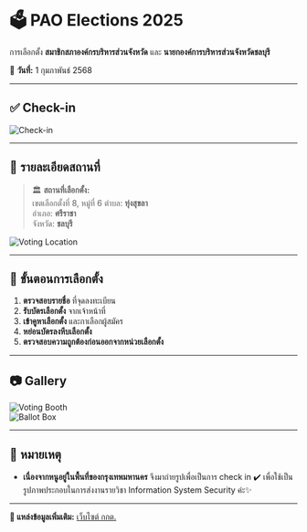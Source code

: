 # 🗳️ PAO Elections 2025  

การเลือกตั้ง **สมาชิกสภาองค์กรบริหารส่วนจังหวัด** และ **นายกองค์การบริหารส่วนจังหวัดชลบุรี**  

📅 **วันที่:** 1 กุมภาพันธ์ 2568  

---

## ✅ **Check-in**  
![Check-in](Meitu)  

---

## 📍 **รายละเอียดสถานที่**  
> 🏛️ **สถานที่เลือกตั้ง:**  
> เขตเลือกตั้งที่ 8, หมู่ที่ 6 
> ตำบล: **ทุ่งสุขลา**  
> อำเภอ: **ศรีราชา**  
> จังหวัด: **ชลบุรี**  

![Voting Location](https://your-image-url.com/location.jpg)  

---

## 📌 **ขั้นตอนการเลือกตั้ง**  
1. **ตรวจสอบรายชื่อ** ที่จุดลงทะเบียน  
2. **รับบัตรเลือกตั้ง** จากเจ้าหน้าที่  
3. **เข้าคูหาเลือกตั้ง** และกาเลือกผู้สมัคร  
4. **หย่อนบัตรลงหีบเลือกตั้ง**  
5. **ตรวจสอบความถูกต้องก่อนออกจากหน่วยเลือกตั้ง**  

---

## 📷 **Gallery**  
![Voting Booth](https://your-image-url.com/booth.jpg)  
![Ballot Box](https://your-image-url.com/ballotbox.jpg)  

---

## 📜 **หมายเหตุ**  
- **เนื่องจากหนูอยู่ในพื้นที่ของกรุงเทพมหานคร** จึงมาถ่ายรูปเพื่อเป็นการ check in ✔️ เพื่อใช้เป็นรูปภาพประกอบในการส่งงานรายวิชา Information System Security ค่ะ✨

---

**🔗 แหล่งข้อมูลเพิ่มเติม:** [เว็บไซต์ กกต.](https://www.ect.go.th/)  
